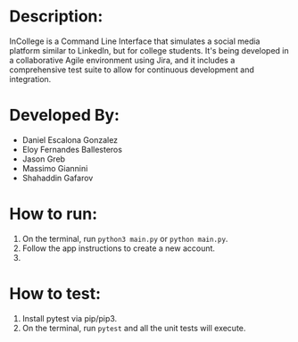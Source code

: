 # Description:   
InCollege is a Command Line Interface that simulates a social media platform similar to LinkedIn, but for college students. It's being developed in a collaborative Agile environment using Jira, and it includes a comprehensive test suite to allow for continuous development and integration.
# Developed By:   
- Daniel Escalona Gonzalez
- Eloy Fernandes Ballesteros
- Jason Greb                  
- Massimo Giannini
- Shahaddin Gafarov

# How to run:
1) On the terminal, run `python3 main.py` or `python main.py`.
2) Follow the app instructions to create a new account.
3) 
# How to test:
1) Install pytest via pip/pip3.
2) On the terminal, run `pytest` and all the unit tests will execute.
